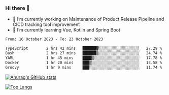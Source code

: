 ### Hi there 👋

- 🔭 I’m currently working on Maintenance of Product Release Pipeline and CICD tracking tool improvement
- 🌱 I’m currently learning Vue, Kotlin and Spring Boot

<!--START_SECTION:waka-->

```txt
From: 16 October 2023 - To: 23 October 2023

TypeScript        2 hrs 42 mins   ██████▓░░░░░░░░░░░░░░░░░░   27.29 %
Bash              2 hrs 27 mins   ██████▒░░░░░░░░░░░░░░░░░░   24.74 %
YAML              1 hr 45 mins    ████▒░░░░░░░░░░░░░░░░░░░░   17.78 %
Docker            1 hr 20 mins    ███▒░░░░░░░░░░░░░░░░░░░░░   13.58 %
Groovy            1 hr 9 mins     ███░░░░░░░░░░░░░░░░░░░░░░   11.74 %
```

<!--END_SECTION:waka-->

[![Anurag's GitHub stats](https://github-readme-stats.vercel.app/api?username=yunhao981&show_icons=true&theme=solarized-dark)](https://github.com/anuraghazra/github-readme-stats)

[![Top Langs](https://github-readme-stats.vercel.app/api/top-langs/?username=yunhao981&theme=solarized-dark&layout=compact)](https://github.com/anuraghazra/github-readme-stats)

<!--
**yunhao981/yunhao981** is a ✨ _special_ ✨ repository because its `README.md` (this file) appears on your GitHub profile.

Here are some ideas to get you started:

- 🔭 I’m currently working on Maintenance of Release Pipeline and CICD tracking tool improvement
- 🌱 I’m currently learning Vue, Kotlin and Spring Boot
- 👯 I’m looking to collaborate on ...
- 🤔 I’m looking for help with ...
- 💬 Ask me about ...
- 📫 How to reach me: ...
- 😄 Pronouns: ...
- ⚡ Fun fact: ...
-->


